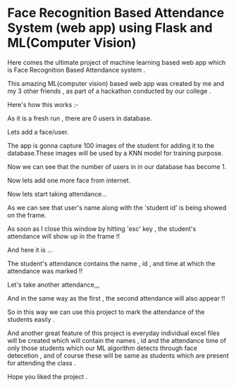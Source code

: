 # Face Recognition Based Attendance System (web app) using Flask and ML(Computer Vision)

Here comes the ultimate project of machine learning based web app which is Face Recognition Based Attendance system . 

This amazing ML(computer vision) based web app was created by me and my 3 other friends , as part of a hackathon conducted by our college .

Here's how this works :-

As it is a fresh run , there are 0 users in database.

Lets add a face/user.

The app is gonna capture 100 images of the student for adding it to the database.These images will be used by a KNN model for training purpose.

Now we can see that  the number of users in in our database has become 1.

Now lets add one more face from internet.

Now lets start taking attendance...

As we can see that user's name along with the 'student id' is being showed on the frame.

As soon as I close this window by hitting 'esc' key , the student's attendance will show up in the frame !!

And here it is ...

The student's attendance contains the name , id , and time at which the attendance was marked !!

Let's take another attendance,,,

And in the same way as the first , the second attendance will also appear !!

So in this way we can use this project to mark the attendance of the students easily .

And another great feature of this project is everyday individual excel files will be created which will contain the names , id and the attendance time of only those students which our ML algorithm detects through face detecetion , and of course these will be same as students which are present for attending the class . 

Hope you liked the project .

